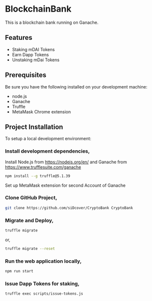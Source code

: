 # BlockchainBank

This is a blockchain bank running on Ganache.

## Features

* Staking mDAI Tokens
* Earn Dapp Tokens
* Unstaking mDai Tokens 

## Prerequisites

Be sure you have the following installed on your development machine:

+ node.js
+ Ganache
+ Truffle
+ MetaMask Chrome extension

## Project Installation

To setup a local development environment:

### Install development dependencies,
Install Node.js from https://nodejs.org/en/ and Ganache from https://www.trufflesuite.com/ganache
```bash
npm install --g truffle@5.1.39
```
Set up MetaMask extension for second Account of Ganache


### Clone GitHub Project,
```bash
git clone https://github.com/siDcover/CryptoBank CryptoBank
```

### Migrate and Deploy,
```bash
truffle migrate
```
or,
```bash
truffle migrate --reset
```

### Run the web application locally,
```bash
npm run start
```

### Issue Dapp Tokens for staking,
```bash
truffle exec scripts/issue-tokens.js
```
